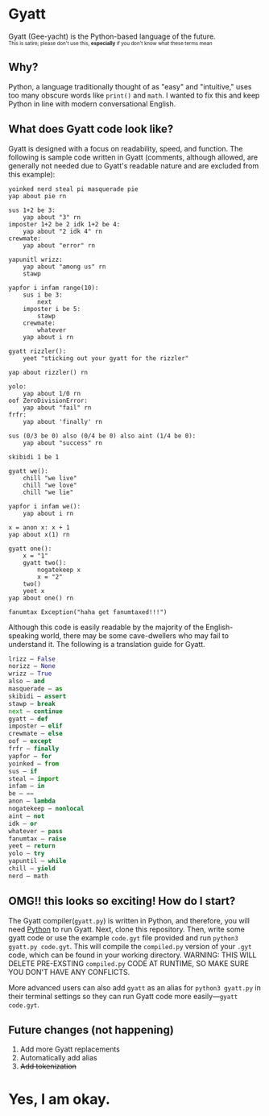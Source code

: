 # Gyatt
Gyatt (Gee-yacht) is the Python-based language of the future.
<br><sub><sup>This is satire; please don't use this, **especially** if you don't know what these terms mean</sup></sub>

## Why?
Python, a language traditionally thought of as "easy" and "intuitive," uses too many obscure words like `print()` and `math`. I wanted to fix this and keep Python in line with modern conversational English.

## What does Gyatt code look like?
Gyatt is designed with a focus on readability, speed, and function.
The following is sample code written in Gyatt (comments, although allowed, are generally not needed due to Gyatt's readable nature and are excluded from this example):

```gyatt
yoinked nerd steal pi masquerade pie
yap about pie rn

sus 1+2 be 3:
	yap about "3" rn
imposter 1+2 be 2 idk 1+2 be 4:
	yap about "2 idk 4" rn
crewmate:
	yap about "error" rn

yapunitl wrizz:
	yap about "among us" rn
	stawp

yapfor i infam range(10):
	sus i be 3:
		next
	imposter i be 5:
		stawp
	crewmate:
		whatever
	yap about i rn

gyatt rizzler():
	yeet "sticking out your gyatt for the rizzler"

yap about rizzler() rn

yolo:
	yap about 1/0 rn
oof ZeroDivisionError:
	yap about "fail" rn
frfr:
	yap about 'finally' rn

sus (0/3 be 0) also (0/4 be 0) also aint (1/4 be 0):
	yap about "success" rn

skibidi 1 be 1

gyatt we():
	chill "we live"
	chill "we love"
	chill "we lie"

yapfor i infam we():
	yap about i rn

x = anon x: x + 1
yap about x(1) rn

gyatt one():
	x = "1"
	gyatt two():
		nogatekeep x
		x = "2"
	two()
	yeet x
yap about one() rn

fanumtax Exception("haha get fanumtaxed!!!")
```
Although this code is easily readable by the majority of the English-speaking world, there may be some cave-dwellers who may fail to understand it. The following is a translation guide for Gyatt.
```python
lrizz — False
norizz — None
wrizz — True
also — and
masquerade — as
skibidi — assert
stawp — break
next — continue
gyatt — def
imposter — elif
crewmate — else
oof — except
frfr — finally
yapfor — for
yoinked — from
sus — if
steal — import
infam — in
be — ==
anon — lambda
nogatekeep — nonlocal
aint — not
idk — or
whatever — pass
fanumtax — raise
yeet — return
yolo — try
yapuntil — while
chill — yield
nerd — math
```

## OMG!! this looks so exciting! How do I start?
The Gyatt compiler(`gyatt.py`) is written in Python, and therefore, you will need [Python](https://www.python.org/) to run Gyatt. Next, clone this repository. Then, write some gyatt code or use the example `code.gyt` file provided and run `python3 gyatt.py code.gyt`. This will compile the `compiled.py` version of your `.gyt` code, which can be found in your working directory. WARNING: THIS WILL DELETE PRE-EXSTING `compiled.py` CODE AT RUNTIME, SO MAKE SURE YOU DON'T HAVE ANY CONFLICTS. 

More advanced users can also add `gyatt` as an alias for `python3 gyatt.py` in their terminal settings so they can run Gyatt code more easily—`gyatt code.gyt`. 

## Future changes (not happening)
1. Add more Gyatt replacements
2. Automatically add alias
3. ~~Add tokenization~~

# Yes, I am okay.
